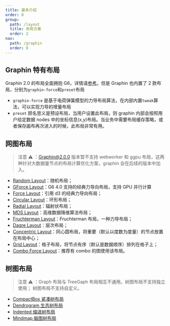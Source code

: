 ```yaml
---
title: 基本介绍
order: 0
group:
  path: /layout
  title: 布局方案
  order: 2
nav:
  path: /graphin
  order: 0
---
```


## Graphin 特有布局

Graphin 2.0 的布局全面拥抱 G6，详情请[参考](https://g6.antv.vision/zh/docs/api/graphLayout/guide)。但是 Graphin 也内置了 2 款布局，分别为`graphin-force`和`preset`布局

- `graphin-force` 是基于电荷弹簧模型的力导布局算法，在内部内置`tweak`算法，可以实现力导的增量布局
- `preset` 顾名思义是预设布局，当用户设置此布局，则 graphin 内部会按照用户给定数据 nodes 中的坐标信息(x,y)布局。当业务中需要布局缓存策略，或者保存画布再次进入的时候，此布局非常有用。

## 网图布局

> 注意 ⚠️ ：Graphin@2.0.0 版本暂不支持 webworker 和 ggpu 布局，这两种针对大数据量节点的布局计算优化方案，graphin 会在后续的版本中加入。

- [Random Layout](/https://g6.antv.vision/zh/docs/api/graphLayout/random)：随机布局；
- [GForce Layout](/https://g6.antv.vision/zh/docs/api/graphLayout/gforce)：G6 4.0 支持的经典力导向布局，支持 GPU 并行计算
- [Force Layout](https://g6.antv.vision/zh/docs/api/graphLayout/force)：引用 d3 的经典力导向布局；
- [Circular Layout](https://g6.antv.vision/zh/docs/api/graphLayout/circular)：环形布局；
- [Radial Layout](https://g6.antv.vision/zh/docs/api/graphLayout/radial)：辐射状布局；
- [MDS Layout](https://g6.antv.vision/zh/docs/api/graphLayout/mds)：高维数据降维算法布局；
- [Fruchterman Layout](https://g6.antv.vision/zh/docs/api/graphLayout/fruchterman)：Fruchterman 布局，一种力导布局；
- [Dagre Layout](https://g6.antv.vision/zh/docs/api/graphLayout/dagre)：层次布局；
- [Concentric Layout](https://g6.antv.vision/zh/docs/api/graphLayout/concentric)：同心圆布局，将重要（默认以度数为度量）的节点放置在布局中心；
- [Grid Layout](https://g6.antv.vision/zh/docs/api/graphLayout/grid)：格子布局，将节点有序（默认是数据顺序）排列在格子上；
- [Combo Force Layout](https://g6.antv.vision/zh/docs/api/graphLayout/combo-force)：推荐有 combo 的图使用该布局。

## 树图布局

> 注意 ⚠️ ：Graph 布局与 TreeGaph 布局相互不通用。树图布局不支持独立使用； 树图布局不支持自定义。

- [CompactBox 紧凑树布局](https://g6.antv.vision/zh/docs/api/treeGraphLayout/compactBox)
- [Dendrogram 生态树布局](https://g6.antv.vision/zh/docs/api/treeGraphLayout/dendrogram)
- [Indented 缩进树布局](https://g6.antv.vision/zh/docs/api/treeGraphLayout/indented)
- [Mindmap 脑图树布局](https://g6.antv.vision/zh/docs/api/treeGraphLayout/mindmap)
